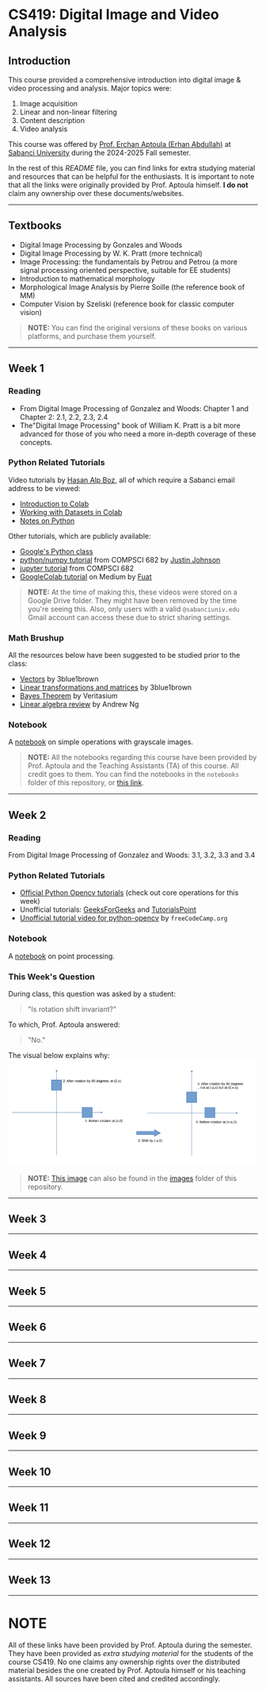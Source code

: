 # CS419: Digital Image and Video Analysis
## Introduction 
This course provided a comprehensive introduction into digital image & video processing and analysis. Major topics were:
1. Image acquisition
2. Linear and non-linear filtering
3. Content description
4. Video analysis

This course was offered by [Prof. Erchan Aptoula (Erhan Abdullah)](https://sites.google.com/view/erchan-aptoula/) at [Sabanci University](https://sabanciuniv.edu/en) during the 2024-2025 Fall semester.

In the rest of this _README_ file, you can find links for extra studying material and resources that can be helpful for the enthusiasts. It is important to note that all the links were originally provided by Prof. Aptoula himself. **I do not** claim any ownership over these documents/websites. 

---

## Textbooks
- Digital Image Processing by Gonzales and Woods
- Digital Image Processing by W. K. Pratt (more technical)
- Image Processing: the fundamentals by Petrou and Petrou (a more signal processing oriented perspective, suitable for EE students)
- Introduction to mathematical morphology
- Morphological Image Analysis by Pierre Soille (the reference book of MM)
- Computer Vision by Szeliski (reference book for classic computer vision)

> **NOTE:** You can find the original versions of these books on various platforms, and purchase them yourself.

---

## Week 1
### Reading
- From Digital Image Processing of Gonzalez and Woods: Chapter 1 and Chapter 2: 2.1, 2.2, 2.3, 2.4
- The"Digital Image Processing" book of William K. Pratt is a bit more advanced for those of you who need a more in-depth coverage of these concepts.

### Python Related Tutorials
Video tutorials by [Hasan Alp Boz](https://tr.linkedin.com/in/hasan-aboz), all of which require a Sabanci email address to be viewed:
- [Introduction to Colab](https://drive.google.com/file/d/19g2NuDq9sOLzTm730XyG3EIIqu1GoFOD/view)
- [Working with Datasets in Colab](https://drive.google.com/file/d/1wVl8cnJ-floTDg0z6mFxIPPEb5T4uFEZ/view)
- [Notes on Python](https://drive.google.com/file/d/1YayrDTOMmzpV7MmK076xqUeIHT8TNZSw/view) 

Other tutorials, which are publicly available:
- [Google's Python class](https://developers.google.com/edu/python/)
- [python/numpy tutorial](https://compsci682.github.io/notes/python-numpy-tutorial/) from COMPSCI 682 by [Justin Johnson](https://cs.stanford.edu/people/jcjohns/)
- [jupyter tutorial](https://compsci682.github.io/notes/jupyter-tutorial/) from COMPSCI 682
- [GoogleColab tutorial](https://medium.com/deep-learning-turkey/google-colab-free-gpu-tutorial-e113627b9f5d) on Medium by [Fuat](https://medium.com/@fuatbeser)

> **NOTE:** At the time of making this, these videos were stored on a Google Drive folder. They might have been removed by the time you're seeing this. Also, only users with a valid `@sabanciuniv.edu` Gmail account can access these due to strict sharing settings. 

### Math Brushup
All the resources below have been suggested to be studied prior to the class:
- [Vectors](https://www.youtube.com/watch?v=fNk_zzaMoSs&list=PLZHQObOWTQDPD3MizzM2xVFitgF8hE_ab) by 3blue1brown
- [Linear transformations and matrices](https://www.youtube.com/watch?v=kYB8IZa5AuE&list=PLZHQObOWTQDPD3MizzM2xVFitgF8hE_ab&index=3) by 3blue1brown
- [Bayes Theorem](https://www.youtube.com/watch?v=R13BD8qKeTg) by Veritasium  
- [Linear algebra review](https://www.youtube.com/watch?v=EpNr7ODVW-A&list=PLb0Gp98iu3OyGIWG2gk7VE0DJ4cDNWb6E) by Andrew Ng

### Notebook
A [notebook](https://github.com/KouroshKSH/CS419-Resources/blob/master/notebooks/1_simple_grayscale_image_processing_operations.ipynb) on simple operations with grayscale images.

> **NOTE:** All the notebooks regarding this course have been provided by Prof. Aptoula and the Teaching Assistants (TA) of this course. All credit goes to them. You can find the notebooks in the `notebooks` folder of this repository, or [this link](https://github.com/KouroshKSH/CS419-Resources/tree/master/notebooks).

---

## Week 2
### Reading
From Digital Image Processing of Gonzalez and Woods: 3.1, 3.2, 3.3 and 3.4

### Python Related Tutorials
- [Official Python Opencv tutorials](https://docs.opencv.org/4.x/d6/d00/tutorial_py_root.html) (check out core operations for this week)
- Unofficial tutorials: [GeeksForGeeks](https://www.geeksforgeeks.org/opencv-python-tutorial/) and [TutorialsPoint](https://www.tutorialspoint.com/opencv_python/index.htm)
- [Unofficial tutorial video for python-opencv](https://www.youtube.com/watch?v=oXlwWbU8l2o&ab_channel=freeCodeCamp.org&themeRefresh=1) by `freeCodeCamp.org`

### Notebook
A [notebook](https://github.com/KouroshKSH/CS419-Resources/blob/master/notebooks/2_point_processing.ipynb) on point processing.

### This Week's Question
During class, this question was asked by a student:
> "Is rotation shift invariant?"

To which, Prof. Aptoula answered:
> "No."

The visual below explains why:
![screenshot of week 2's answer](https://github.com/KouroshKSH/CS419-Resources/blob/master/images/Screenshot%20-%20week%202%20-%20rotation%20shift%20invariant.png)

> **NOTE:** [This image](https://github.com/KouroshKSH/CS419-Resources/blob/master/images/Screenshot%20-%20week%202%20-%20rotation%20shift%20invariant.png) can also be found in the [images](https://github.com/KouroshKSH/CS419-Resources/tree/master/images) folder of this repository. 

---

## Week 3

---

## Week 4

---

## Week 5

---

## Week 6

---

## Week 7

---

## Week 8

---

## Week 9

---

## Week 10

---

## Week 11

---

## Week 12

---

## Week 13

---

# NOTE
All of these links have been provided by Prof. Aptoula during the semester. They have been provided as _extra studying material_ for the students of the course CS419. No one claims any ownership rights over the distributed material besides the one created by Prof. Aptoula himself or his teaching assistants. All sources have been cited and credited accordingly. 
